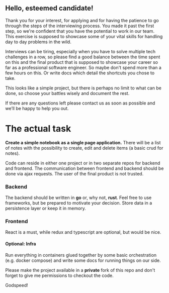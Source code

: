 ## Hello, esteemed candidate!

Thank you for your interest, for applying and for having the patience to go through the steps of the interviewing process. 
You made it past the first step, so we're confident that you have the potential to work in our team. This exercise is supposed to showcase some of your vital skills for handling day to day problems in the wild.

Interviews can be tiring, especially when you have to solve multiple tech challenges in a row, so please find a good balance between the time spent on this and the final product that is supposed to showcase your career so far as a professional software engineer. So maybe don't spend more than a few hours on this. Or write docs which detail the shortcuts you chose to take.

This looks like a simple project, but there is perhaps no limit to what can be done, so choose your battles wisely and document the rest.

If there are any questions left please contact us as soon as possible and we’ll be happy to help you out.

# The actual task

**Create a simple notebook as a single page application.**
There will be a list of notes with the possibility to create, edit and delete items (a basic crud for notes).

Code can reside in either one project or in two separate repos for backend and frontend.
The communication between frontend and backend should be done via ajax requests.
The user of the final product is not trusted.

### Backend
The backend should be written in **go** or, why not, **rust**. Feel free to use frameworks, but be prepared to motivate your decision. Store data in a persistence layer or keep it in memory.

### Frontend
React is a must, while redux and typescript are optional, but would be nice.

#### Optional: Infra
Run everything in containers glued together by some basic orchestration (e.g. docker compose) and write some docs for running things on our side.

Please make the project available in a **private** fork of this repo and don't forget to give me permissions to checkout the code.

Godspeed!
